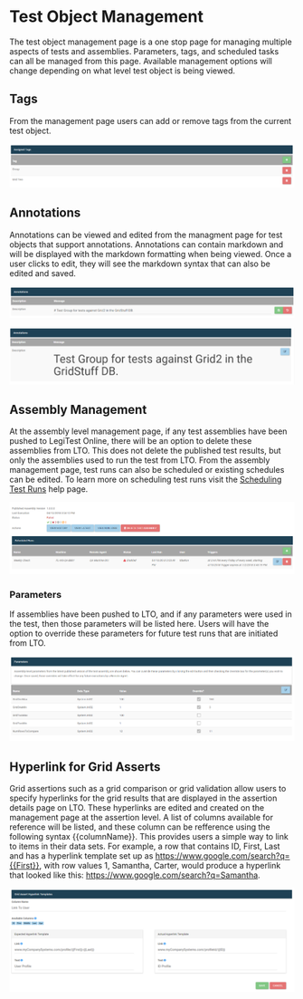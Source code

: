 ﻿# Test Object Management
The test object management page is a one stop page for managing multiple aspects of tests and assemblies.
Parameters, tags, and scheduled tasks can all be managed from this page. Available management options will change
depending on what level test object is being viewed. 

## Tags
From the management page users can add or remove tags from the current test object.

![manage tags](images/managementTags.png)

## Annotations
Annotations can be viewed and edited from the managment page for test objects that support annotations.
Annotations can contain markdown and will be displayed with the markdown formatting when being viewed. Once a 
user clicks to edit, they will see the markdown syntax that can also be edited and saved.

![manage Annotations Edit](images/managementAnnotationsEdit.png)

![manage Annotations](images/managementAnnotations.png)

## Assembly Management
At the assembly level management page, if any test assemblies have been pushed to LegiTest Online, there will be an option
to delete these assemblies from LTO. This does not delete the published test results, but only the assemblies used to 
run the test from LTO. From the assembly management page, test runs can also be scheduled or existing schedules can be edited. To
learn more on scheduling test runs visit the [Scheduling Test Runs](scheduleRuns.md) help page.

![schedule management](images/managementScheduledRuns.png)

### Parameters
If assemblies have been pushed to LTO, and if any parameters were used in the test, then
those parameters will be listed here. Users will have the option to override these parameters
for future test runs that are initiated from LTO.

![parameters](images/managementParameters.png)

## Hyperlink for Grid Asserts
Grid assertions such as a grid comparison or grid validation allow users to specify hyperlinks for the grid results that are displayed
in the assertion details page on LTO. These hyperlinks are edited and created on the management page at the assertion level. A list
of columns available for reference will be listed, and these column can be refference using the following syntax {{columnName}}.
This provides users a simple way to link to items in their data sets. For example, a row that contains ID, First, Last and has a hyperlink
template set up as https://www.google.com/search?q={{First}}, with row values 1, Samantha, Carter, would produce a hyperlink that looked like this:
https://www.google.com/search?q=Samantha.

![management hyperlink](images/managementHyperlinkEdit.png)